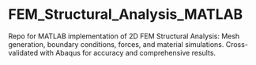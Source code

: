 # FEM_Structural_Analysis_MATLAB
Repo for MATLAB implementation of 2D FEM Structural Analysis: Mesh generation, boundary conditions, forces, and material simulations. Cross-validated with Abaqus for accuracy and comprehensive results.
